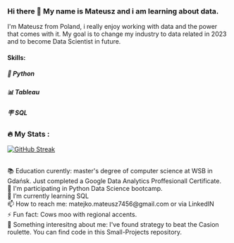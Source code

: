 ### Hi there 👋 My name is Mateusz and i am learning about data.

I'm Mateusz from Poland, i really enjoy working with data and the power that comes with it. My goal is to change my industry to data related in 2023 and to become Data Scientist in future. 

#### Skills: 
##### 🐍 Python
##### 📊 Tableau
##### 🪧 SQL

### :fire: My Stats :
[![GitHub Streak](http://github-readme-streak-stats.herokuapp.com?user=Mateusz-Matejko&theme=light&background=FFFFFF)](https://git.io/streak-stats)


<br/>
📚 Education curently: master's degree of computer science at WSB in Gdańsk. Just completed a Google Data Analytics Proffesionall Certificate. 
<br/>
🔭 I'm participating in Python Data Science bootcamp.  
<br /> 
🌱 I’m currently learning SQL
<br />
📫 How to reach me: matejko.mateusz7456@gmail.com or via LinkedIN
<br />
⚡ Fun fact: Cows moo with regional accents.
<br />
👀 Something interesitng about me: I've found strategy to beat the Casion roulette. You can find code in this Small-Projects repository. 

